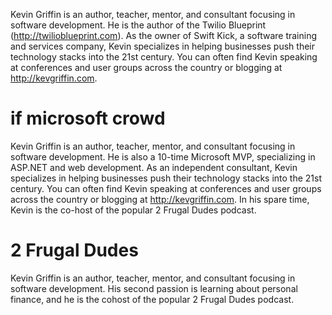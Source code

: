 Kevin Griffin is an author, teacher, mentor, and consultant focusing in software development.  He is the author of the Twilio Blueprint (http://twilioblueprint.com).  As the owner of Swift Kick, a software training and services company, Kevin specializes in helping businesses push their technology stacks into the 21st century.   You can often find Kevin speaking at conferences and user groups across the country or blogging at http://kevgriffin.com.

# if microsoft crowd

Kevin Griffin is an author, teacher, mentor, and consultant focusing in software development.  He is also a 10-time Microsoft MVP, specializing in ASP.NET and web development.  As an independent consultant, Kevin specializes in helping businesses push their technology stacks into the 21st century.   You can often find Kevin speaking at conferences and user groups across the country or blogging at http://kevgriffin.com.  In his spare time, Kevin is the co-host of the popular 2 Frugal Dudes podcast.

# 2 Frugal Dudes
Kevin Griffin is an author, teacher, mentor, and consultant focusing in software development.  His second passion is learning about personal finance, and he is the cohost of the popular 2 Frugal Dudes podcast.
